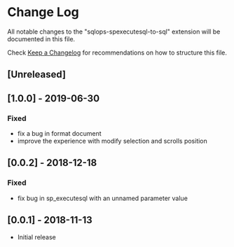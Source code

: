# Change Log
All notable changes to the "sqlops-spexecutesql-to-sql" extension will be documented in this file.

Check [Keep a Changelog](http://keepachangelog.com/) for recommendations on how to structure this file.

## [Unreleased]

## [1.0.0] - 2019-06-30
### Fixed
- fix a bug in format document
- improve the experience with modify selection and scrolls position

## [0.0.2] - 2018-12-18
### Fixed
- fix bug in sp_executesql with an unnamed parameter value

## [0.0.1] - 2018-11-13
- Initial release